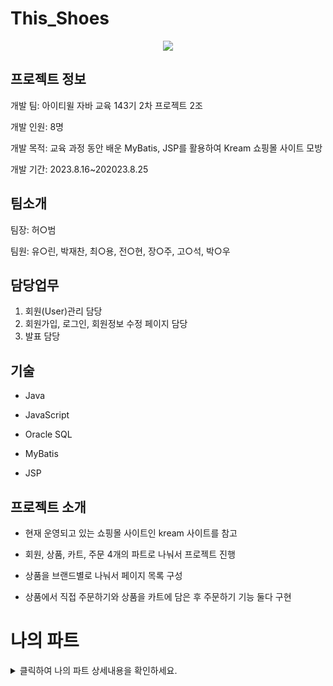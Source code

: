 #  This_Shoes

<p align="center">
  <img src="https://github.com/ykmr0331/myProject/assets/117189519/88aa1a69-1450-403f-82cf-6e5f05deb956">
</p>

## 프로젝트 정보

개발 팀: 아이티윌 자바 교육 143기 2차 프로젝트 2조

개발 인원: 8명 

개발 목적:  교육 과정 동안 배운 MyBatis, JSP를 활용하여 Kream 쇼핑몰 사이트 모방

개발 기간: 2023.8.16~202023.8.25

## 팀소개

팀장: 허○범

팀원: 유○린, 박재찬, 최○용, 전○현, 장○주, 고○석, 박○우


## 담당업무

1. 회원(User)관리 담당
2. 회원가입, 로그인, 회원정보 수정 페이지 담당
3. 발표 담당

## 기술

 
 - Java 

- JavaScript

- Oracle SQL

- MyBatis

- JSP

## 프로젝트 소개

- 현재 운영되고 있는  쇼핑몰 사이트인 kream 사이트를 참고

- 회원, 상품, 카트, 주문 4개의 파트로 나눠서 프로젝트 진행 

- 상품을 브랜드별로 나눠서 페이지 목록 구성

- 상품에서 직접 주문하기와 상품을 카트에 담은 후 주문하기 기능 둘다 구현


# 나의 파트


<details>
<summary>클릭하여 나의 파트 상세내용을 확인하세요.</summary>

<br><br>

## 1. 메인 페이지

![메인페이지](https://github.com/ykmr0331/myProject/assets/117189519/a6ed50bf-0bbd-4757-b5a7-9cfa3e031223)


- This Shoes 프로젝트의 메인 페이지
  
- 랜덤으로 브랜드별 상품 2개씩 보여줌

- jsp:include를 활용하여 각 페이지에 일관된 헤더와 사이드 메뉴 포함(유지보수성 향상)


<br><br>

## 2. 회원가입 페이지

![회원가입 페이지](https://github.com/ykmr0331/myProject/assets/117189519/95ccba91-8462-457b-b791-f3157c0b009d)


- This Shoes 프로젝트의 회원가입 페이지
  
- Javascript를 활용하여 유효성 감사 및 아이디 중복체크



<br><br>

## 3. 로그인 페이지

![회원가입 페이지](https://github.com/ykmr0331/myProject/assets/117189519/95ccba91-8462-457b-b791-f3157c0b009d)


- This Shoes 프로젝트의 회원가입 페이지
  
- Javascript를 활용하여 유효성 감사 및 아이디 중복체크






</details>













  


